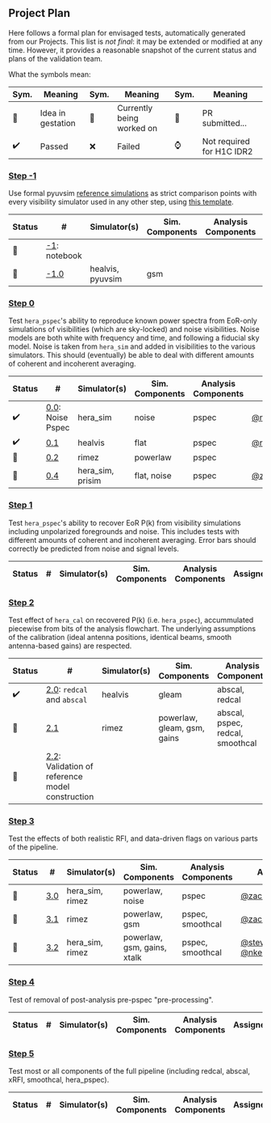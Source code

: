 ## Project Plan
Here follows a formal plan for envisaged tests, automatically generated from our Projects. 
This list is *not final*: it may be extended or 
modified at any time. However, it provides a reasonable snapshot of the current status and plans of 
the validation team.

What the symbols mean:

Sym. | Meaning | Sym. | Meaning | Sym.  |Meaning
-------| ----- | ----- | ---- | ----- | ------
:egg:      | Idea in gestation  | :hammer:   | Currently being worked on | :thinking: | PR submitted... 
:heavy_check_mark: | Passed     | :x:        | Failed | :watch:    | Not required for H1C IDR2

### [Step -1](https://api.github.com/projects/3274950)
Use formal pyuvsim [reference simulations](https://github.com/RadioAstronomySoftwareGroup/pyuvsim/tree/master/reference_simulations) as strict comparison points with every visibility simulator used in any other step, using [this template](https://github.com/RadioAstronomySoftwareGroup/pyuvsim/pull/211).

Status     | #    | Simulator(s) | Sim. Components | Analysis Components | Assigned |
-----------| -----|--------------|-----------------|---------------------|----------|
:hammer:  |  [-1](https://api.github.com/repos/HERA-Team/hera-validation/issues/31):  notebook  |   |  |  | [@steven-murray](https://api.github.com/users/steven-murray)  |
:hammer:  |  [-1.0](https://api.github.com/repos/HERA-Team/hera-validation/issues/25)  | healvis, pyuvsim  | gsm |  |   |


### [Step 0](https://api.github.com/projects/3274969)
Test `hera_pspec`'s ability to reproduce known power spectra from EoR-only simulations of visibilities (which are sky-locked) and noise visibilities. Noise models are both white with frequency and time, and following a fiducial sky model. Noise is taken from `hera_sim` and added in visibilities to the various simulators. This should (eventually) be able to deal with different amounts of coherent and incoherent averaging.

Status     | #    | Simulator(s) | Sim. Components | Analysis Components | Assigned |
-----------| -----|--------------|-----------------|---------------------|----------|
:heavy_check_mark:  |  [0.0](https://api.github.com/repos/HERA-Team/hera-validation/issues/5):  Noise Pspec  | hera_sim  | noise | pspec | [@nkern](https://api.github.com/users/nkern)  |
:heavy_check_mark:  |  [0.1](https://api.github.com/repos/HERA-Team/hera-validation/issues/7)  | healvis  | flat | pspec | [@r-pascua](https://api.github.com/users/r-pascua)  |
:egg:  |  [0.2](https://api.github.com/repos/HERA-Team/hera-validation/issues/23)  | rimez  | powerlaw | pspec |   |
:hammer:  |  [0.4](https://api.github.com/repos/HERA-Team/hera-validation/issues/27)  | hera_sim, prisim  | flat, noise | pspec | [@zacharymartinot](https://api.github.com/users/zacharymartinot)  |


### [Step 1](https://api.github.com/projects/3274994)
Test `hera_pspec`'s ability to recover EoR P(k) from visibility simulations including unpolarized foregrounds and noise. This includes tests with different amounts of coherent and incoherent averaging. Error bars should correctly be predicted from noise and signal levels.

Status     | #    | Simulator(s) | Sim. Components | Analysis Components | Assigned |
-----------| -----|--------------|-----------------|---------------------|----------|


### [Step 2](https://api.github.com/projects/3275007)
Test effect of `hera_cal` on recovered P(k) (i.e. `hera_pspec`), accummulated piecewise from bits of the analysis flowchart. The underlying assumptions of the calibration (ideal antenna positions, identical beams, smooth antenna-based gains) are respected.

Status     | #    | Simulator(s) | Sim. Components | Analysis Components | Assigned |
-----------| -----|--------------|-----------------|---------------------|----------|
:heavy_check_mark:  |  [2.0](https://api.github.com/repos/HERA-Team/hera-validation/issues/4):  `redcal` and `abscal`  | healvis  | gleam | abscal, redcal | [@jaguirre](https://api.github.com/users/jaguirre), [@jsdillon](https://api.github.com/users/jsdillon)  |
:hammer:  |  [2.1](https://api.github.com/repos/HERA-Team/hera-validation/issues/16)  | rimez  | powerlaw, gleam, gsm, gains | abscal, pspec, redcal, smoothcal |   |
:hammer:  |  [2.2](https://api.github.com/repos/HERA-Team/hera-validation/issues/28):  Validation of reference model construction  |   |  |  | [@TashaleeB](https://api.github.com/users/TashaleeB)  |


### [Step 3](https://api.github.com/projects/3275013)
Test the effects of both realistic RFI, and data-driven flags on various parts of the pipeline.

Status     | #    | Simulator(s) | Sim. Components | Analysis Components | Assigned |
-----------| -----|--------------|-----------------|---------------------|----------|
:hammer:  |  [3.0](https://api.github.com/repos/HERA-Team/hera-validation/issues/20)  | hera_sim, rimez  | powerlaw, noise | pspec | [@zacharymartinot](https://api.github.com/users/zacharymartinot)  |
:hammer:  |  [3.1](https://api.github.com/repos/HERA-Team/hera-validation/issues/21)  | rimez  | powerlaw, gsm | pspec, smoothcal | [@zacharymartinot](https://api.github.com/users/zacharymartinot)  |
:hammer:  |  [3.2](https://api.github.com/repos/HERA-Team/hera-validation/issues/22)  | hera_sim, rimez  | powerlaw, gsm, gains, xtalk | pspec, smoothcal | [@steven-murray](https://api.github.com/users/steven-murray), [@nkern](https://api.github.com/users/nkern)  |


### [Step 4](https://api.github.com/projects/3275024)
Test of removal of post-analysis pre-pspec "pre-processing".

Status     | #    | Simulator(s) | Sim. Components | Analysis Components | Assigned |
-----------| -----|--------------|-----------------|---------------------|----------|


### [Step 5](https://api.github.com/projects/3275030)
Test most or all components of the full pipeline (including redcal, abscal, xRFI, smoothcal, hera_pspec).

Status     | #    | Simulator(s) | Sim. Components | Analysis Components | Assigned |
-----------| -----|--------------|-----------------|---------------------|----------|


